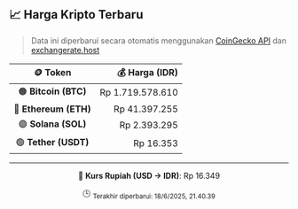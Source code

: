 

<!-- HARGA_KRIPTO -->
## 📈 Harga Kripto Terbaru

> Data ini diperbarui secara otomatis menggunakan [CoinGecko API](https://www.coingecko.com/) dan [exchangerate.host](https://exchangerate.host/)

<div align="center">

| 🪙 Token | 💰 Harga (IDR) |
|:------:|---------------:|
| 🟠 **Bitcoin (BTC)**   | Rp 1.719.578.610 |
| 🔵 **Ethereum (ETH)**  | Rp 41.397.255 |
| 🟣 **Solana (SOL)**    | Rp 2.393.295 |
| 🟢 **Tether (USDT)**   | Rp 16.353 |

---

💱 **Kurs Rupiah (USD → IDR)**: Rp 16.349

🕒 <sub>Terakhir diperbarui: 18/6/2025, 21.40.39</sub>

</div>
<!-- /HARGA_KRIPTO -->